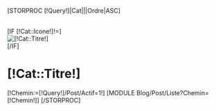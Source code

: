 [STORPROC [!Query!]|Cat|||Ordre|ASC]
	<div class="BlocPost">		
		[IF [!Cat::Icone!]!=]<div class="ImageCat"><img src="/[!Cat::Icone!]" alt="[!Cat::Titre!]" ></div>[/IF]
		<h1>[!Cat::Titre!]</h1>
	</div>
	[!Chemin:=[!Query!]/Post/Actif=1!]
	[MODULE Blog/Post/Liste?Chemin=[!Chemin!]]
[/STORPROC]
